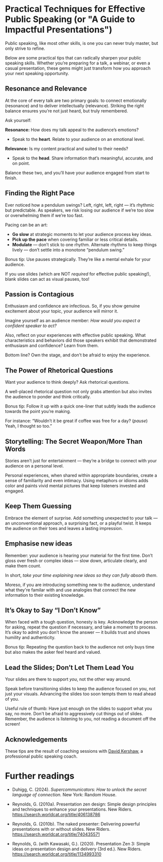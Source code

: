# Practical Techniques for Effective Public Speaking (or "A Guide to Impactful Presentations")

Public speaking, like most other skills, is one you can never truly master, but only strive to refine. 

Below are some practical tips that can radically sharpen your public speaking skills. 
Whether you’re preparing for a talk, a webinar, or even a casual presentation, these gems might just transform how you approach your next speaking opportunity.

## Resonance and Relevance

At the core of every talk are two primary goals: to connect emotionally (resonance) and to deliver intellectually (relevance). 
Striking the right balance ensures you’re not just heard, but truly remembered.

Ask yourself:

**Resonance:** How does my talk appeal to the audience’s emotions?

- Speak to the **heart**. Relate to your audience on an emotional level.

**Relevance:** Is my content practical and suited to their needs?

- Speak to the **head**. Share information that’s meaningful, accurate, and on point.

Balance these two, and you’ll have your audience engaged from start to finish.

## Finding the Right Pace

Ever noticed how a pendulum swings? Left, right, left, right — it’s rhythmic but predictable. 
As speakers, we risk losing our audience if we’re too slow or overwhelming them if we’re too fast.

Pacing can be an art:

- **Go slow** at strategic moments to let your audience process key ideas.
- **Pick up the pace** when covering familiar or less critical details.
- **Modulate** — don’t stick to one rhythm. Alternate rhythms to keep things lively — don’t settle into a monotone “pendulum swing.”

Bonus tip: Use pauses strategically. 
They’re like a mental exhale for your audience.

If you use slides (which are NOT _required_ for effective public speaking!), blank slides can act as visual pauses, too!

## Passion is Contagious

Enthusiasm and confidence are infectious. 
So, if you show genuine excitement about your topic, your audience will mirror it.

Imagine yourself as an audience member: *How would you expect a confident speaker to act?*

Also, reflect on your experiences with effective public speaking. What characteristics and behaviors did those speakers exhibit that demonstrated enthusiasm and confidence? Learn from them.

Bottom line? Own the stage, and don’t be afraid to enjoy the experience.

## The Power of Rhetorical Questions
Want your audience to think deeply? Ask rhetorical questions.

A well-placed rhetorical question not only grabs attention but also invites the audience to ponder and think critically.

Bonus tip: Follow it up with a quick one-liner that subtly leads the audience towards the point you’re making.

For instance: “Wouldn’t it be great if coffee was free for a day? (*pause*) Yeah, I thought so too.”

## Storytelling: The Secret Weapon/More Than Words

Stories aren’t just for entertainment — they’re a bridge to connect with your audience on a personal level.

Personal experiences, when shared within appropriate boundaries, create a sense of familiarity and even intimacy. 
Using metaphors or idioms adds color and paints vivid mental pictures that keep listeners invested and engaged.

## Keep Them Guessing

Embrace the element of surprise. Add something unexpected to your talk — an unconventional approach, a surprising fact, or a playful twist. 
It keeps the audience on their toes and leaves a lasting impression.

## Emphasise new ideas

Remember: your audience is hearing your material for the first time. 
Don’t gloss over fresh or complex ideas — slow down, articulate clearly, and make them count.

In short, *take your time explaining new ideas so they can fully absorb them*.

Moreso, if you are introducing something new to the audience, understand what they're familar with and use analogies that connect the new information to their existing knowledge.

## It’s Okay to Say “I Don’t Know”

When faced with a tough question, honesty is key. 
Acknowledge the person for asking, repeat the question if necessary, and take a moment to process. 
It’s okay to admit you don’t know the answer — it builds trust and shows humility and authenticity.

Bonus tip: Repeating the question back to the audience not only buys time but also makes the asker feel heard and valued.

## Lead the Slides; Don’t Let Them Lead You

Your slides are there to support *you*, not the other way around.

Speak before transitioning slides to keep the audience focused on you, not just your visuals. 
Advancing the slides too soon tempts them to read ahead of you.

Useful rule of thumb: Have just enough on the slides to support what you say, no more. Don't be afraid to aggressively cut things out of slides. Remember, the audience is listening to you, not reading a document off the screen!

## Acknowledgements

These tips are the result of coaching sessions with [David Kershaw](https://www.davidkershaw.net/), a professional public speaking coach.

# Further readings

- Duhigg, C. (2024). _Supercommunicators: How to unlock the secret language of connection._ New York: Random House.

- Reynolds, G. (2010a). Presentation zen design: Simple design principles and techniques to enhance your presentations. New Riders. https://search.worldcat.org/title/406138786

- Reynolds, G. (2010b). The naked presenter: Delivering powerful presentations with or without slides. New Riders. https://search.worldcat.org/title/740435571

- Reynolds, G. (with Kawasaki, G.). (2020). Presentation Zen 3: Simple ideas on presentation design and delivery (3rd ed.). New Riders. https://search.worldcat.org/title/1134993310
